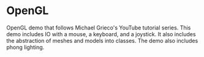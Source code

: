 # OpenGL
OpenGL demo that follows Michael Grieco's YouTube tutorial series. This demo includes IO with a mouse, a keyboard, and a joystick. It also includes the abstraction of meshes and models into classes. The demo also includes phong lighting. 
